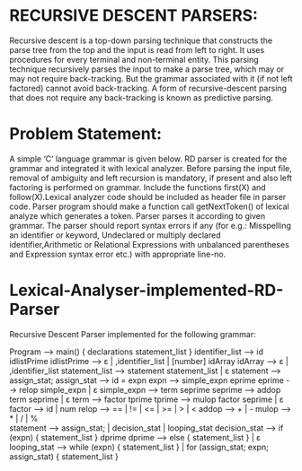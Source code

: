# RECURSIVE DESCENT PARSERS:
Recursive descent is a top-down parsing technique that constructs the parse tree from the top and the input is read from left to right. 
It uses procedures for every terminal and non-terminal entity. This parsing technique recursively parses the input to make a parse tree, 
which may or may not require back-tracking. But the grammar associated with it (if not left factored) cannot avoid back-tracking. 
A form of recursive-descent parsing that does not require any back-tracking is known as predictive parsing.

# Problem Statement:
A simple ‘C’ language grammar is given below. RD parser is created for the grammar and integrated it with lexical analyzer. 
Before parsing the input file, removal of ambiguity and left recursion is mandatory, if present and also left factoring is performed on grammar. 
Include the functions first(X) and follow(X).Lexical analyzer code should be included as header file in parser code. 
Parser program should make a function call getNextToken() of lexical analyze which generates a token. Parser parses it according to given grammar. 
The parser should report syntax errors if any (for e.g.: Misspelling an identifier or keyword, Undeclared or multiply declared identifier,Arithmetic or Relational 
Expressions with unbalanced parentheses and Expression syntax error etc.) with appropriate line-no.

# Lexical-Analyser-implemented-RD-Parser
Recursive Descent Parser implemented for the following grammar:

Program --> main() { declarations statement_list }
identifier_list --> id idlistPrime
idlistPrime --> ε | ,identifier_list | [number] idArray
idArray --> ε | ,identifier_list
statement_list --> statement statement_list | ε
statement --> assign_stat;
assign_stat --> id = expn
expn --> simple_expn eprime
eprime --> relop simple_expn | ε
simple_expn --> term seprime
seprime --> addop term seprime | ε
term --> factor tprime
tprime --> mulop factor seprime | ε
factor --> id | num
relop --> == | != | <= | >= | > | <
addop --> + | -
mulop --> * | / | %   
statement --> assign_stat; | decision_stat | looping_stat
decision_stat --> if (expn) { statement_list } dprime
dprime --> else { statement_list } | ε
looping_stat --> while (expn) { statement_list } | for (assign_stat; expn; assign_stat) { statement_list }



